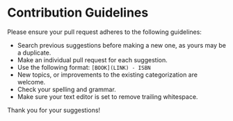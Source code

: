 # Contribution Guidelines

Please ensure your pull request adheres to the following guidelines:

- Search previous suggestions before making a new one, as yours may be a duplicate.
- Make an individual pull request for each suggestion.
- Use the following format: `[BOOK](LINK) - ISBN`
- New topics, or improvements to the existing categorization are welcome.
- Check your spelling and grammar.
- Make sure your text editor is set to remove trailing whitespace.

Thank you for your suggestions!
